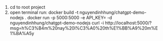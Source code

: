 1. cd to root project
2. open terminal run:
docker build -t nguyendinhhung/chatgpt-demo-nodejs .
docker run -p 5000:5000 -e API_KEY= -d nguyendinhhung/chatgpt-demo-nodejs
curl -i http://localhost:5000/?msg=h%C3%B4m%20nay%20l%C3%A0%20th%E1%BB%A9%20m%E1%BA%A5y